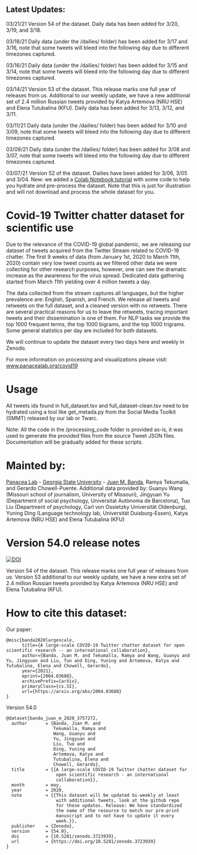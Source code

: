## Latest Updates:

03/21/21 Version 54 of the dataset. Daily data has been added for 3/20, 3/19, and 3/18.

03/18/21 Daily data (under the /dailies/ folder) has been added for 3/17 and 3/16, note that some tweets will bleed into the following day due to different timezones captured.

03/16/21 Daily data (under the /dailies/ folder) has been added for 3/15 and 3/14, note that some tweets will bleed into the following day due to different timezones captured.

03/14/21 Version 53 of the dataset. This release marks one full year of releases from us. Additional to our weekly update, we have a new additional set of 2.4 million Russian tweets provided by Katya Artemova (NRU HSE) and Elena Tutubalina (KFU). Daily data has been added for 3/13, 3/12, and 3/11.

03/11/21 Daily data (under the /dailies/ folder) has been added for 3/10 and 3/09, note that some tweets will bleed into the following day due to different timezones captured.

03/09/21 Daily data (under the /dailies/ folder) has been added for 3/08 and 3/07, note that some tweets will bleed into the following day due to different timezones captured.

03/07/21 Version 52 of the dataset. Dailies have been added for 3/06, 3/05 and 3/04. New: we added a [Colab Notebook tutorial](COVID_19_dataset_Tutorial.ipynb) with some code to help you hydrate and pre-process the dataset. Note that this is just for illustration and will not download and process the whole dataset for you.

# Covid-19 Twitter chatter dataset for scientific use

Due to the relevance of the COVID-19 global pandemic, we are releasing our dataset of tweets acquired from the Twitter Stream related to COVID-19 chatter. The first 9 weeks of data (from January 1st, 2020 to March 11th, 2020) contain very low tweet counts as we filtered other data we were collecting for other research purposes, however, one can see the dramatic increase as the awareness for the virus spread. Dedicated data gathering started from March 11th yielding over 4 million tweets a day.

The data collected from the stream captures all languages, but the higher prevalence are:  English, Spanish, and French. We release all tweets and retweets on the full dataset, and a cleaned version with no retweets. There are several practical reasons for us to leave the retweets, tracing important tweets and their dissemination is one of them. For NLP tasks we provide the top 1000 frequent terms, the top 1000 bigrams, and the top 1000 trigrams. Some general statistics per day are included for both datasets.

We will continue to update the dataset every two days here and weekly in Zenodo. 

For more information on processing and visualizations please visit: www.panacealab.org/covid19

# Usage 

All tweets ids found in full_dataset.tsv and full_dataset-clean.tsv need to be hydrated using a tool like get_metada.py from the Social Media Toolkit (SMMT) released by our lab or Twarc. 

Note: All the code in the /processing_code folder is provided as-is, it was used to generate the provided files from the source Tweet JSON files. Documentation will be gradually added for these scripts. 

# Mainted by:

[Panacea Lab](www.panacealab.org) - [Georgia State University](www.gsu.edu) - [Juan M. Banda](www.jmbanda.com), Ramya Tekumalla, and Gerardo Chowell-Puente.
Additional data provided by: Guanyu Wang (Missouri school of journalism, University of Missouri), Jingyuan Yu (Department of social psychology, Universitat Autònoma de Barcelona), Tuo Liu (Department of psychology, Carl von Ossietzky Universität Oldenburg), Yuning Ding (Language technology lab, Universität Duisburg-Essen), Katya Artemova (NRU HSE) and Elena Tutubalina (KFU)

# Version 54.0 release notes

[![DOI](https://zenodo.org/badge/DOI/10.5281/zenodo.4626181.svg)](https://doi.org/10.5281/zenodo.4626181)

Version 54 of the dataset. This release marks one full year of releases from us. Version 53 additional to our weekly update, we have a new extra set of 2.4 million Russian tweets provided by Katya Artemova (NRU HSE) and Elena Tutubalina (KFU). 

# How to cite this dataset:

Our paper: 
```
@misc{banda2020largescale,
      title={A large-scale COVID-19 Twitter chatter dataset for open scientific research -- an international collaboration}, 
      author={Banda, Juan M. and Tekumalla, Ramya and Wang, Guanyu and Yu, Jingyuan and Liu, Tuo and Ding, Yuning and Artemova, Katya and Tutubalinа, Elena and Chowell, Gerardo},
      year={2021},
      eprint={2004.03688},
      archivePrefix={arXiv},
      primaryClass={cs.SI},
      url={https://arxiv.org/abs/2004.03688}
}

```

Version 54.0

```
@dataset{banda_juan_m_2020_3757272,
  author       = {Banda, Juan M. and
                  Tekumalla, Ramya and
                  Wang, Guanyu and
                  Yu, Jingyuan and
                  Liu, Tuo and
                  Ding, Yuning and
                  Artemova, Katya and
                  Tutubalinа, Elena and
                  Chowell, Gerardo},
  title        = {{A large-scale COVID-19 Twitter chatter dataset for 
                   open scientific research - an international
                   collaboration}},
  month        = may,
  year         = 2020,
  note         = {{This dataset will be updated bi-weekly at least 
                   with additional tweets, look at the github repo
                   for these updates. Release: We have standardized
                   the name of the resource to match our pre-print
                   manuscript and to not have to update it every
                   week.}},
  publisher    = {Zenodo},
  version      = {54.0},
  doi          = {10.5281/zenodo.3723939},
  url          = {https://doi.org/10.5281/zenodo.3723939}
}

```
